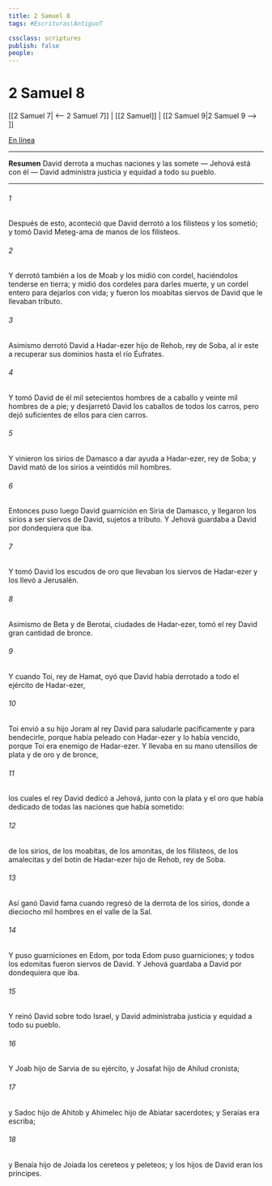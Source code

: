 ```yaml
---
title: 2 Samuel 8
tags: #Escrituras\AntiguoT

cssclass: scriptures
publish: false
people:
---
```


# 2 Samuel 8
[[2 Samuel 7| <-- 2 Samuel 7]] | [[2 Samuel]] | [[2 Samuel 9|2 Samuel 9 --> ]]

[En línea](https://churchofjesuschrist.org/study/scriptures/ot/2-sam/8?lang=spa)

---
__Resumen__
David derrota a muchas naciones y las somete — Jehová está con él — David administra justicia y equidad a todo su pueblo.

---
###### 1 
Después de esto, aconteció que David derrotó a los filisteos y los sometió; y tomó David Meteg-ama de manos de los filisteos.

###### 2 
Y derrotó también a los de Moab y los midió con cordel, haciéndolos tenderse en tierra; y midió dos cordeles para darles muerte, y un cordel entero para dejarlos con vida; y fueron los moabitas siervos de David que le llevaban tributo.

###### 3 
Asimismo derrotó David a Hadar-ezer hijo de Rehob, rey de Soba, al ir este a recuperar sus dominios hasta el río Éufrates.

###### 4 
Y tomó David de él mil setecientos hombres de a caballo y veinte mil hombres de a pie; y desjarretó David los caballos de todos los carros, pero dejó suficientes de ellos para cien carros.

###### 5 
Y vinieron los sirios de Damasco a dar ayuda a Hadar-ezer, rey de Soba; y David mató de los sirios a veintidós mil hombres.

###### 6 
Entonces puso luego David guarnición en Siria de Damasco, y llegaron los sirios a ser siervos de David, sujetos a tributo. Y Jehová guardaba a David por dondequiera que iba.

###### 7 
Y tomó David los escudos de oro que llevaban los siervos de Hadar-ezer y los llevó a Jerusalén.

###### 8 
Asimismo de Beta y de Berotai, ciudades de Hadar-ezer, tomó el rey David gran cantidad de bronce.

###### 9 
Y cuando Toi, rey de Hamat, oyó que David había derrotado a todo el ejército de Hadar-ezer,

###### 10 
Toi envió a su hijo Joram al rey David para saludarle pacíficamente y para bendecirle, porque había peleado con Hadar-ezer y lo había vencido, porque Toi era enemigo de Hadar-ezer. Y  llevaba en su mano utensilios de plata y de oro y de bronce,

###### 11 
los cuales el rey David dedicó a Jehová, junto con la plata y el oro que había dedicado de todas las naciones que había sometido:

###### 12 
de los sirios, de los moabitas, de los amonitas, de los filisteos, de los amalecitas y del botín de Hadar-ezer hijo de Rehob, rey de Soba.

###### 13 
Así ganó David fama cuando regresó de la derrota de los sirios, donde  a dieciocho mil hombres en el valle de la Sal.

###### 14 
Y puso guarniciones en Edom, por toda Edom puso guarniciones; y todos los edomitas fueron siervos de David. Y Jehová guardaba a David por dondequiera que iba.

###### 15 
Y reinó David sobre todo Israel, y David administraba justicia y equidad a todo su pueblo.

###### 16 
Y Joab hijo de Sarvia  de su ejército, y Josafat hijo de Ahilud  cronista;

###### 17 
y Sadoc hijo de Ahitob y Ahimelec hijo de Abiatar  sacerdotes; y Seraías era escriba;

###### 18 
y Benaía hijo de Joiada  los cereteos y peleteos; y los hijos de David eran los príncipes.


